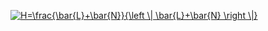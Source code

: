 <a href="http://www.codecogs.com/eqnedit.php?latex=H=\frac{\bar{L}&plus;\bar{N}}{\left&space;\|&space;\bar{L}&plus;\bar{N}&space;\right&space;\|}" target="_blank"><img src="http://latex.codecogs.com/gif.latex?H=\frac{\bar{L}&plus;\bar{N}}{\left&space;\|&space;\bar{L}&plus;\bar{N}&space;\right&space;\|}" title="H=\frac{\bar{L}+\bar{N}}{\left \| \bar{L}+\bar{N} \right \|}" /></a>

